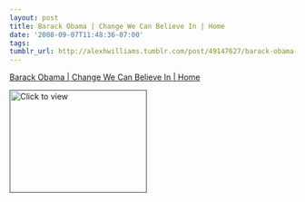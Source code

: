 ```yaml
---
layout: post
title: Barack Obama | Change We Can Believe In | Home
date: '2008-09-07T11:48:36-07:00'
tags: 
tumblr_url: http://alexhwilliams.tumblr.com/post/49147627/barack-obama-change-we-can-believe-in-home
---
```

<a href="https://www.iterasi.net/OpenViewer.aspx?sqrlitid=vjMliEJC1kOdq8-s1K3xVw">Barack Obama | Change We Can Believe In | Home</a><br/><p><a href="https://www.iterasi.net/OpenViewer.aspx?sqrlitid=vjMliEJC1kOdq8-s1K3xVw" target="_blank"> <img src="http://AssetHost01a.iterasi.net/ec2eb670e447/94d5ad32ba6b/ff6f9e86baa1/5627246ce91a/9dcd4101-08a5-4976-92ca-2ac91145fd39/thumbnail.jpg???20080907184913???GtGkAm8EokXK2UwZpM3SD01ftfotwKVJnemh6D+hQaW1LR38UtPWKA/Il38mq49XuhWbn36CiHf3G8IueocNq+KyZQI+Opje0Vbc1W970KC7slR+Smfdnv/zwnnu7r6ndrBkxPrp8IRTdsYzspyA2F1fcNDEdlAhhpCqqgPvns0=" width="240" height="180" style="border:solid 1px #666" alt="Click to view"/></a></p>
